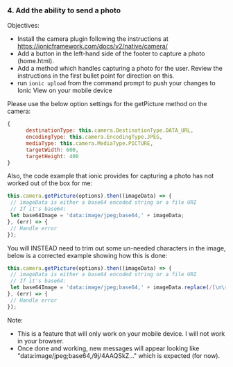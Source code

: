 ### 4. Add the ability to send a photo

Objectives:
- Install the camera plugin following the instructions at https://ionicframework.com/docs/v2/native/camera/
- Add a button in the left-hand side of the footer to capture a photo (home.html).
- Add a method which handles capturing a photo for the user.  Review the instructions in the first
  bullet point for direction on this.
- run `ionic upload` from the command prompt to push your changes to Ionic View on your mobile device 


Please use the below option settings for the getPicture method on the camera:
```javascript
{
      destinationType: this.camera.DestinationType.DATA_URL,
      encodingType: this.camera.EncodingType.JPEG,
      mediaType: this.camera.MediaType.PICTURE,
      targetWidth: 600,
      targetHeight: 400
}
```

Also, the code example that ionic provides for capturing a photo has not worked out of the box for me:
```ts
this.camera.getPicture(options).then((imageData) => {
 // imageData is either a base64 encoded string or a file URI
 // If it's base64:
 let base64Image = 'data:image/jpeg;base64,' + imageData;
}, (err) => {
 // Handle error
});
```

You will INSTEAD need to trim out some un-needed characters in the image, below is a corrected example showing how this is done:
```ts
this.camera.getPicture(options).then((imageData) => {
 // imageData is either a base64 encoded string or a file URI
 // If it's base64:
 let base64Image = 'data:image/jpeg;base64,' + imageData.replace(/[\n\r]/g, '');
}, (err) => {
 // Handle error
});
```

Note:
- This is a feature that will only work on your mobile device.  I will not work in your browser.
- Once done and working, new messages will appear looking like "data:image/jpeg;base64,/9j/4AAQSkZ..." which is expected (for now).

